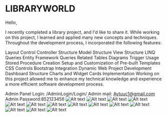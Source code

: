 # LIBRARYWORLD
Hello,

I recently completed a library project, and I'd like to share it. While working on this project, I learned and applied many new concepts and techniques. Throughout the development process, I incorporated the following features:

Layout Control
Controller Structure
Model Structure
View Structure
LINQ Queries
Entity Framework Queries
Related Tables
Diagrams
Trigger Usage
Stored Procedure Creation
Setup and Customization of Pre-built Templates
CSS Controls
Bootstrap Integration
Dynamic Web Project Development
Dashboard Structure
Charts and Widget Cards Implementation
Working on this project allowed me to enhance my technical knowledge and experience a more efficient software development process.

Admin Panel Login: /AdminLogin/Login/
Admin mail: Aytuuc1@gmail.com
Admin Password:852123456
![Alt text](./imagess/Showcase.png)
![Alt text](./imagess/adminInactive.png)
![Alt text](./imagess/adminannouncement.png)
![Alt text](./imagess/admincategory.png)
![Alt text](./imagess/admingallery.png)
![Alt text](./imagess/adminlogin.png)
![Alt text](./imagess/adminsettings.png)
![Alt text](./imagess/adminstatics.png)
![Alt text](./imagess/adminstatics2.png)
![Alt text](./imagess/userbook.png)
![Alt text](./imagess/userlogin.png)
![Alt text](./imagess/usermessages.png)
![Alt text](./imagess/userprofile.png)
![Alt text](./imagess/userregister.png)


















